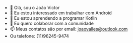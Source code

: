 - 👋 Olá, sou o João Victor
- 👀 Eu estou interessado em trabalhar com Android
- 🌱 Eu estou aprendendo a programar Kotlin
- 💞️ Eu quero colaborar com a comunidade
- 📫 Meus contatos são por email: joaovalles@outlook.com
-  Ou telefone: (11)96245-9474

<!---
jaoavictor/jaoavictor is a ✨ special ✨ repository because its `README.md` (this file) appears on your GitHub profile.
You can click the Preview link to take a look at your changes.
--->

